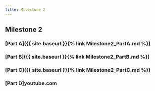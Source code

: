 ```yaml
---
title: Milestone 2
---
```


## Milestone 2

<h3>[Part A]({{ site.baseurl }}{% link Milestone2_PartA.md %})</h3>

<h3>[Part B]({{ site.baseurl }}{% link Milestone2_PartB.md %})</h3>

<h3>[Part C]({{ site.baseurl }}{% link Milestone2_PartC.md %})</h3>

<h3>[Part D]youtube.com
